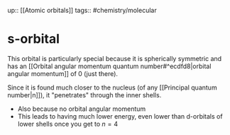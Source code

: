 up:: [[Atomic orbitals]]
tags:: #chemistry/molecular 

# s-orbital

This orbital is particularly special because it is spherically symmetric and has an [[Orbital angular momentum quantum number#^ecdfd8|orbital angular momentum]] of 0 (just there).

Since it is found much closer to the nucleus (of any [[Principal quantum number|n]]), it "penetrates" through the inner shells.
- Also because no orbital angular momentum
- This leads to having much lower energy, even lower than d-orbitals of lower shells once you get to $n=4$